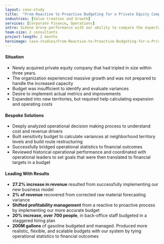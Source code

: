 ```yaml
---
layout: case-study
title:  "From Reactive to Proactive Budgeting for a Private Equity Company"
industries: [Value Creation and Growth]
services: [Corporate Finance, Operations]
intro: SLKone drove performance with our ability to compare the expectations and results that tie operations and finance.  We empowered the organization to appropriately distribute resources based on needs and outcomes
team-size: 2 consultants
project-length: 2 months
heroimage: case-studies/From-Reactive-to-Proactive-Budgeting-for-a-Private-Equity-Company.jpg
---
```


#### Situation
- Newly acquired private equity company that had tripled in size within three years.
- The organization experienced massive growth and was not prepared to handle the increased capacity
- Budget was insufficient to identify and evaluate variances
- Desire to implement actual metrics and improvements
- Expanded into new territories, but required help calculating expansion and operating costs

#### Bespoke Solutions
- Deeply analyzed operational decision making process to understand cost and revenue drivers
- Built sensitivity budget to calculate variances at neighborhood territory levels and build route restructuring
- Successfully bridged operational statistics to financial outcomes
- Reviewed historical operational performance and coordinated with operational leaders to set goals that were then translated to financial targets in a budget

#### Leading With Results
- **27.2% increase in revenue** resulted from successfully implementing our new business model
- **2% of revenue** recovered from corrected raw material forecasting variance
- **Shifted profitability management** from a reactive to proactive process by implementing our more accurate budget
- **20% increase, over 700 people**, in back-office staff budgeted in a staggered hiring plan
- **200M gallons** of gasoline budgeted and managed.  Produced more realistic, flexible, and scalable budgets with our system by tying operational statistics to financial outcomes
